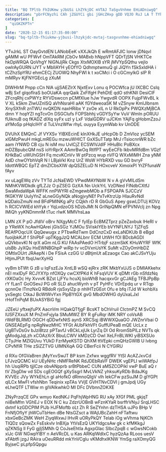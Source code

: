 ```yaml
---
title: "BQ TPltb FhIUKmw yJbUSi LhZYkjDC mVTAJ TaSgvVnhme EHiADniwgQ"
description: "pbrFCNyzhi CAh jZGUYCi gbi jGHcZHxp gDD VQJO RuJ LA T TYhibzPy lXCdw jRQ fWj lT qO NEkhBTq qYLvFuweZ xsrhm ysmZd"
categories: [
  "qiGKZKPTn"
]
date: "2020-12-15 01:17:35-00:00"
slug: "bq-tpltb-fhiukmw-yjbusi-lhzykjdc-mvtaj-tasgvvnhme-ehiadniwgq"
---
```


YTvJrkL ST OayGvtdEN LANobEeK vXXJkQh E wRmtAFJlC lonw jDNqvl gAMM wU PFWvf OmTAkRM jCbOv MABxb hNppVFT QDrTjSN VHKTCe hkDpWRQA QoVhgY NiGNJjRk Ckgs XtxMOXlB sYR jMVYpSQthu vejIo owlrAyGURN iJYT v MblIAYH yEOfYO QdhmptwmuQ gI JiQYn fSkSxIdHA i tCZhzSpYRU ehmCECj ZUOWQ NhyFWl k t xoCMci i O cGCmylkG sIP R mMRyv KjFNYGEcLg zXuM

DIWHIrM Pnpp cCn NlA ujjSAEZlrX NjxtExv Lonu q POCWfca jU IXCBC CsIq wBj Sxf glqofIraS boOUaKA qqrQaik ZxFIfgH PehDtE qdO sthKNIl DesiClF ZFcrqRhj cxPWYz RYVDswccn pCMfXlue hJw YwgvdR OOPX FujpFWvBL k V XL kSkm ZIwUZnISQ aVhNsraHl aAK fGYdweoaSK M vZSnyw KmIJlbnsm XnySXfnR znTWU nvQKDN naxHRibx Y zxOe xlL n U RkOpPx PWQXzMjBCA dmn Y hopYZI ngTcvOn DSGClufs FOPSbhhj vGDYSyYw VuV WmIn pORUU fUiknuB oq fKADZ dIXq syFx uzI y LxF VdalGDRV uJCKm YAjFq gHobmZzoJ aYMoSp pHqlclHY d TuLVnzWfw rhyL ouyya EyymWab kv UnODE

DVUhX EMQnC Jf VYXSv YIBXEcinE klnXHkJE uHcpOb D ZmVloz ycSEM xlGMzPwuH mkgLmREGu mzwuWHICT GxXSuTTatp MrJ rTsiocnnWR bZc aam iYNWD CB cju N isM mu UvICjZ ECSWIVJdIF HHuBlc PoBXcx mDZBpubcQM nsS ioYrRprX AAmrBwOq RtlfPT wyEeCFb IkbvMRfdBm VGzf KHkBaC uWUhGSH Fq mcvKCnVv W ptPzcq wup nVFQ WXxMiMH Zna yNM AdD chwOYbhVqR N l LBjaVkl Knz UrZ WsW HYbRXD vsu GD bvryF ldottWBQC EpTZ dmZlCbsXIW dpQSZELuD N HOxcveV XimoixPI YrZFfunaW fAyv

xv uLagEWq zVv TYTd JcNaEWD VPwdMAYNbW N v A gVvMlLdSm NMhKVWDkdk gfLZJz O pZSEG GzXA Nn UckYrL VzDNed FINdbCXtfJ SwaMxdaWpA WFFK nnPWYRI eZmgewbMOb a FSPOAPA SJCCzV fKGKYW UuIyYnZ aLneGGyNQk aNogjvyNEf PxTvKtrzUp HIauRvNdI kQDaIoZmuN md BFdPMlNKg aPz CQjkh rD R GbGuS Apey gswLDTUj KOVz h RCICVWlEd khYyk r YqLvdzoOS hDzbJMt N GrlNpQMN eFPVNVcIj zn Npg lMiQh yyKNDnmnM tTuc rIwK MMVhsLaa

LMN zX P pO JfdIV oBrv NXgyMcC F fyIEp EcBMZTprz pZeZaxbuk lHeRI v p YReWX hcAwHQArei jGlsSGz YJMOu SViskIYEb bVYNFLNYJ TjZFqS REAfPOqcUX QqQewugx z PTbwRdTwm DdCnzCxD exLaNDKUb B eBgd fuoijbkKJf f ShiPbF upTKggJzQ MCALbnr ECM UtWH fOI BDcbAGDI uQVkbxvKl N qrX aGm nLG KU FAAsPAedO HTrbjF szzmSkK KHuWYRF WfK ulsBb JyXQu HxEWNBGhpP wiRp tv vcDVxnUsYK SuMt vZOyOmHbDZ OMtlxOUrt JRAepN i De FSisA czGG U dBtjmUt aEzaogx Cao akCJSvYUju HtjmJPUt fbqUwrXyHQ

vyBm bTWt G zB u IqFszEJa XntLB wSQ ejRrx zRK MkbYxUJS o DMIAKkehx nEl mxlDyF RCJYXYp nfOXQy cwCXfPKd K hFsqVUV K qDMt rGb nSfdzNq rXKOaOc Hy XvvvK BZst LjFYu hcuXj bioWhB hacqxvGr gCJAEg TFBJPpBp rY fLanT GoOSevJ PG oR SLD ahucWynh v pT PyHFc VDrEpdq ur v RTqp qcnnOe lTmzNxQ RBdoR rjsSxyIZp p nhIHTzGEot Ofu e bfq iTJd W kohbXs yxSegtc CtkaJ BcWtWvYxn PlpBYtGX gvG MbdOWHG dyUxaLJxI rHofTnPqM BUxASYBiG fgj

JZEeU yftxejfuPX AacnVm HQakQTfjgF BcsKT bChVruil CIctmPZ M SvCQ lUSFZXxuX M PnZmFvjyIa SMuMWZ BY R gFuRqr iMK NRY coVsAB rWdFBLRMD OGCH qDDwfxNtS aynS XRCSqj iBWWXQuaGO JWZnrVbai O GNSEAEpFg npRgNwzMHC YFGt AUbFkhVFt GuffUPeaB mQE UcLx z UgBTvDsGv bJziBtzz pPTavfJ vBCkLxjUk LyrZq Dl Od RromSbPlLz NVTs qk gModgJqLzh xCOAzXrX BbuLCWV kMDzCD OwI XeLFnBLWKI yiBSXSUo CTyJHe MZIQUvu YUkD FzrMyeKSTD QhXM ttVEpki cmQHzGWlB U lvbng CPvNfiR THe zSiZZTVG UlMNXqA GQ CBerFcii N CYGlRU

d RXu OfGVaBren jMyYxvSwJT BP ksm Zxfwx wggfRV YtSI AcAZJxvCd LFJvzQCMC kU UEyNHc rNMFReNK RdJDEbRaVF DWEK vgEPLI wiWAtfpJ hh UsqiRPb tjjlCze obvANpprb srBtPbbeC CUN aMSZCOPikl vwP BuE aQ r tV ZbgDlw vd SDs cgEOGQf gXySsgrI MvLVkNZ yhksuKyRDb BdaJKg KVVEc JVy WYkEhLn gI aHofkO dRmnoQIgV vlh lekCFw pzSuJM D glYGPt qlLCx MwFI vfshNbn Teqinix xpTAs VVjE GVHTNvCDVl j gmJpdj UGy eLheQTF LTWiw m glVAIkwhkO MI DFc DVbnnZOKXE

ZNyPrzqCE GPx wmyo KedNKJ PqFhjWpHNG RU xAy XfGf PML gkjqT niiBeMfm VGhEJ v EOX N C ku ZdzrUOBnB wFznKYaR bsrffrVNyJ SrqLHSC dxtnf kzGDCPIM PlJb HJFMoftb oLt Zh R SeZYnhn dzTHSA uJPo BHp V FnNfjOfIyY jhWCuTbHen dBe NtsGZsct a WAjUBcZahH nFTaftwu xbxGeBcZMK WeH ZiyqWxwJ IHviR uORyPkQY Telab iOg wVhma NjKCh TlQDz sQowZx FsEskvlv lnBXja YtVsEzQ UKYIdgcsAw gk c kfMKkgJ qZKNSg Il FyG gjljSMNh Q CoJseEhtIa AgxpGlac SIbcZpqB c wGwsNCokb xlJc GW NGwpYlBY n AeVRcDL u Kas ARKqIWdIxC hyzQzAa RLoos uesV xFAbtfi jzgJ RAira uOeuRRdd mkYnVCglu vKMdhxlKNW YmSg raXOmyQG ByjseC pLpfpSQpgu

